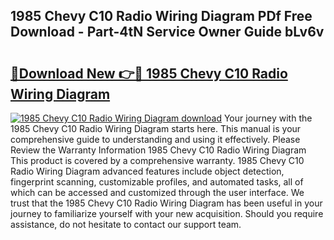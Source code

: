 ## 1985 Chevy C10 Radio Wiring Diagram PDf Free Download - Part-4tN Service Owner Guide bLv6v

# <h2><a href="http://dfogg2n.blite.top/?on=1985+Chevy+C10+Radio+Wiring+Diagram">🔗Download New 👉🔴 1985 Chevy C10 Radio Wiring Diagram</a></h2>

[![1985 Chevy C10 Radio Wiring Diagram download](https://i.imgur.com/lujVjoI.png)](http://dfogg2n.blite.top/?on=1985+Chevy+C10+Radio+Wiring+Diagram)
Your journey with the 1985 Chevy C10 Radio Wiring Diagram starts here. This manual is your comprehensive guide to understanding and using it effectively. Please Review the Warranty Information 1985 Chevy C10 Radio Wiring Diagram This product is covered by a comprehensive warranty. 1985 Chevy C10 Radio Wiring Diagram advanced features include object detection, fingerprint scanning, customizable profiles, and automated tasks, all of which can be accessed and customized through the user interface. We trust that the 1985 Chevy C10 Radio Wiring Diagram has been useful in your journey to familiarize yourself with your new acquisition. Should you require assistance, do not hesitate to contact our support team.

